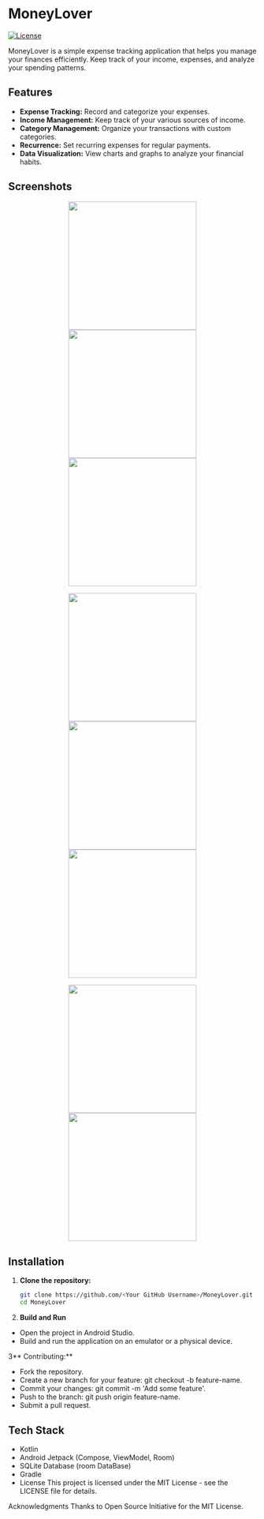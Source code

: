 # MoneyLover

[![License](https://img.shields.io/badge/License-MIT-blue.svg)](https://opensource.org/licenses/MIT)

MoneyLover is a simple expense tracking application that helps you manage your finances efficiently. Keep track of your income, expenses, and analyze your spending patterns.

## Features

- **Expense Tracking:** Record and categorize your expenses.
- **Income Management:** Keep track of your various sources of income.
- **Category Management:** Organize your transactions with custom categories.
- **Recurrence:** Set recurring expenses for regular payments.
- **Data Visualization:** View charts and graphs to analyze your financial habits.


## Screenshots
<p align="middle">
<img src="/res/Screenshot_01.png" width="260">
<img src="/res/Screenshot_02.png" width="260">
<img src="/res/Screenshot_03.png" width="260">
</p>

<p align="middle">

<img src="/res/Screenshot_04.png" width="260">
<img src="/res/Screenshot_05.png" width="260">
<img src="/res/Screenshot_06.png" width="260">

</p>


<p align="middle">

<img src="/res/Screenshot_07.png" width="260">
<img src="/res/Screenshot_08.png" width="260">
</p>
</p>

## Installation

1. **Clone the repository:**
   ```bash
   git clone https://github.com/<Your GitHub Username>/MoneyLover.git
   cd MoneyLover

 2. **Build and Run**
   - Open the project in Android Studio.
   - Build and run the application on an emulator or a physical device.

 3** Contributing:**
  -  Fork the repository.
  -  Create a new branch for your feature: git checkout -b feature-name.
  -  Commit your changes: git commit -m 'Add some feature'.
  -  Push to the branch: git push origin feature-name.
  -  Submit a pull request.

## Tech Stack
- Kotlin
- Android Jetpack (Compose, ViewModel, Room)
- SQLite Database (room DataBase)
- Gradle
- License
This project is licensed under the MIT License - see the LICENSE file for details.

Acknowledgments
Thanks to Open Source Initiative for the MIT License.
